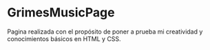 # GrimesMusicPage
Pagina realizada con el propósito de poner a prueba mi creatividad y conocimientos básicos en HTML y CSS.

